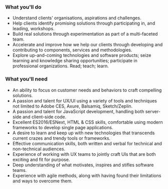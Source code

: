 ### What you'll do
* Understand clients' organisations, aspirations and challenges.
* Help clients identify promising solutions through participating in, and leading, workshops.
* Build real solutions through experimentation as part of a multi-faceted team.  
* Accelerate and improve how we help our clients through developing and contributing to components, services and methodologies.
* Explore up-and-coming technologies and software products; seize learning and knowledge sharing opportunities; participate in professional organizations. Read; teach; learn.

### What you'll need
* An ability to focus on customer needs and behaviors to craft compelling solutions.
* A passion and talent for UX/UI using a variety of tools and techniques not limited to Adobe CES, Axure, Balsamiq, Sketch/Zeplin.
* A passion and talent for JavaScript development, handling both server-side and client-side code.
* Excellent ES2016/ESNext, HTML & CSS skills, comfortable using modern frameworks to develop single page applications.
* A desire to learn and keep up with new technologies that transcends current crazes and trendy tools or frameworks.
* Effective communication skills, both written and verbal for technical and non-technical audiences.
* Experience of working with UX teams to jointly craft UIs that are both exciting and fit for purpose.
* Deep understanding of what motivates, inspires and stifles software teams.
* Experience with agile methods, along with having found their limitations and ways to overcome them.
